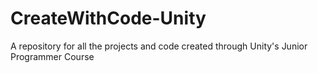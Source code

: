 # CreateWithCode-Unity
A repository for all the projects and code created through Unity's Junior Programmer Course
